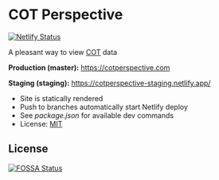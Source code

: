 # COT Perspective

[![Netlify Status](https://api.netlify.com/api/v1/badges/b4a03d51-90a1-4789-b88b-4c49dad945db/deploy-status)](https://app.netlify.com/sites/cotperspective/deploys)

A pleasant way to view [COT][cot] data

**Production (master):** https://cotperspective.com

**Staging (staging):** https://cotperspective-staging.netlify.app/

- Site is statically rendered
- Push to branches automatically start Netlify deploy
- See _package.json_ for available dev commands
- License: [MIT][mit]

[cot]: https://www.cftc.gov/MarketReports/CommitmentsofTraders/index.htm
[mit]: ./LICENSE

## License

[![FOSSA Status](https://app.fossa.com/api/projects/git%2Bgithub.com%2Fhd-o%2Fcotperspective.svg?type=large)](https://app.fossa.com/projects/git%2Bgithub.com%2Fhd-o%2Fcotperspective?ref=badge_large)
